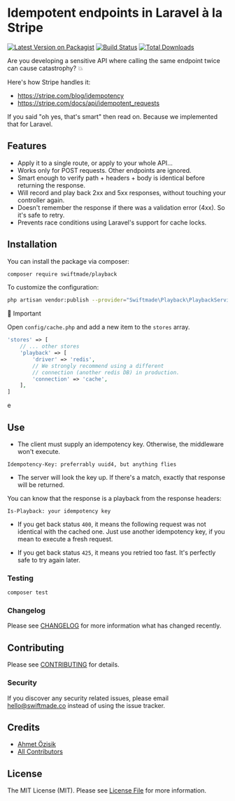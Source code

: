 # Idempotent endpoints in Laravel à la Stripe

[![Latest Version on Packagist](https://img.shields.io/packagist/v/swiftmade/playback.svg?style=flat-square)](https://packagist.org/packages/swiftmade/playback)
[![Build Status](https://img.shields.io/travis/swiftmade/playback/master.svg?style=flat-square)](https://travis-ci.org/swiftmade/playback)
[![Total Downloads](https://img.shields.io/packagist/dt/swiftmade/playback.svg?style=flat-square)](https://packagist.org/packages/swiftmade/playback)

Are you developing a sensitive API where calling the same endpoint twice can cause catastrophy? 💥

Here's how Stripe handles it:
- https://stripe.com/blog/idempotency
- https://stripe.com/docs/api/idempotent_requests

If you said "oh yes, that's smart" then read on. Because we implemented that for Laravel.

## Features

- Apply it to a single route, or apply to your whole API...
- Works only for POST requests. Other endpoints are ignored.
- Smart enough to verify path + headers + body is identical before returning the response.
- Will record and play back 2xx and 5xx responses, without touching your controller again.
- Doesn't remember the response if there was a validation error (4xx). So it's safe to retry.
- Prevents race conditions using Laravel's support for cache locks.


## Installation

You can install the package via composer:

```bash
composer require swiftmade/playback
```

To customize the configuration:

```bash
php artisan vendor:publish --provider="Swiftmade\Playback\PlaybackServiceProvider"
```

🚨 Important

Open `config/cache.php` and add a new item to the `stores` array.

```php
'stores' => [
    // ... other stores
    'playback' => [
        'driver' => 'redis',
        // We strongly recommend using a different
        // connection (another redis DB) in production.
        'connection' => 'cache',
    ],
]
```
e
## Use

+ The client must supply an idempotency key. Otherwise, the middleware won't execute.

```
Idempotency-Key: preferrably uuid4, but anything flies
```

+ The server will look the key up. If there's a match, exactly that response will be returned.

You can know that the response is a playback from the response headers:

```
Is-Playback: your idempotency key
```

+ If you get back status `400`, it means the following request was not identical with the cached one. Just use another idempotency key, if you mean to execute a fresh request.

+ If you get back status `425`, it means you retried too fast. It's perfectly safe to try again later.

### Testing

``` bash
composer test
```

### Changelog

Please see [CHANGELOG](CHANGELOG.md) for more information what has changed recently.

## Contributing

Please see [CONTRIBUTING](CONTRIBUTING.md) for details.

### Security

If you discover any security related issues, please email hello@swiftmade.co instead of using the issue tracker.

## Credits

- [Ahmet Özisik](https://github.com/swiftmade)
- [All Contributors](../../contributors)

## License

The MIT License (MIT). Please see [License File](LICENSE.md) for more information.